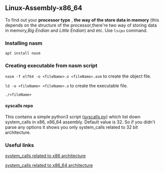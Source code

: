 ## Linux-Assembly-x86_64

To find out your **processor type** , **the way of the store data in memory** (this depends on the structure of the processor,there're two way of storing data in memory,*Big Endian* and *Little Endian*) and etc. Use `lscpu` command.

### Installing nasm 

`apt install nasm`

### Creating executable from nasm script

`nasm -f elf64 -o <fileName>.o <fileName>.asm` to create the object file.

`ld -o <fileName> <fileName>.o` to create the executable file.

`./<fileName>`



#### syscalls repo ###

This contains a simple python3 script ([syscalls.py](https://github.com/ChathuraDR/Linux-Assembly-x86_64/blob/master/syscalls/syscalls.py)) which list down system_calls in x86, x86_64 assembly. Default value is 32. So if you didn't parse any options it shows you only system_calls related to 32 bit architecture.

### Useful links 
[system_calls related to x86 architecture](http://syscalls.kernelgrok.com/)

[system_calls related to x86_64 architecture](http://blog.rchapman.org/posts/Linux_System_Call_Table_for_x86_64/)


